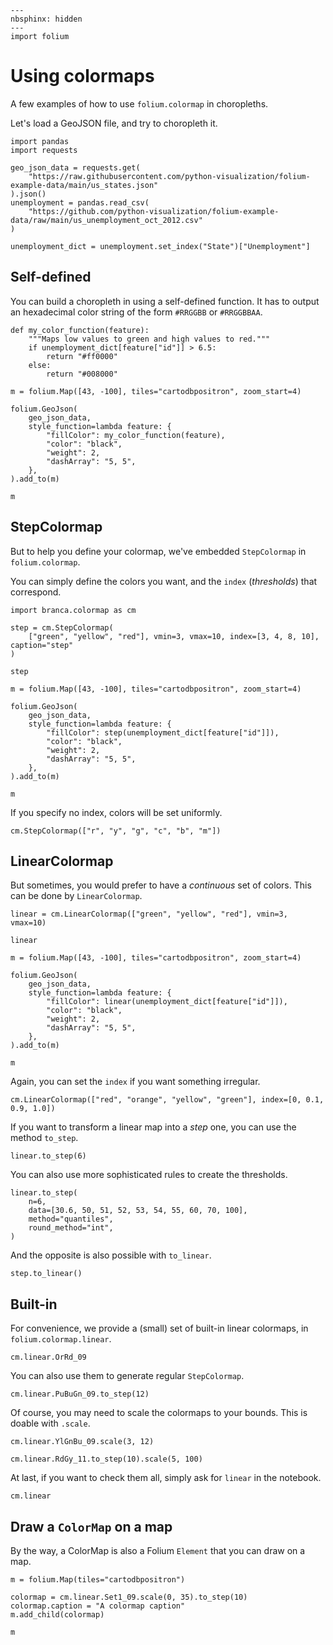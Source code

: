 ```{code-cell} ipython3
---
nbsphinx: hidden
---
import folium
```

# Using colormaps

A few examples of how to use `folium.colormap` in choropleths.

Let's load a GeoJSON file, and try to choropleth it.

```{code-cell} ipython3
import pandas
import requests

geo_json_data = requests.get(
    "https://raw.githubusercontent.com/python-visualization/folium-example-data/main/us_states.json"
).json()
unemployment = pandas.read_csv(
    "https://github.com/python-visualization/folium-example-data/raw/main/us_unemployment_oct_2012.csv"
)

unemployment_dict = unemployment.set_index("State")["Unemployment"]
```

## Self-defined

You can build a choropleth in using a self-defined function.
It has to output an hexadecimal color string of the form `#RRGGBB` or `#RRGGBBAA`.

```{code-cell} ipython3
def my_color_function(feature):
    """Maps low values to green and high values to red."""
    if unemployment_dict[feature["id"]] > 6.5:
        return "#ff0000"
    else:
        return "#008000"
```

```{code-cell} ipython3
m = folium.Map([43, -100], tiles="cartodbpositron", zoom_start=4)

folium.GeoJson(
    geo_json_data,
    style_function=lambda feature: {
        "fillColor": my_color_function(feature),
        "color": "black",
        "weight": 2,
        "dashArray": "5, 5",
    },
).add_to(m)

m
```

## StepColormap

But to help you define your colormap, we've embedded `StepColormap` in `folium.colormap`.

You can simply define the colors you want, and the `index` (*thresholds*) that correspond.

```{code-cell} ipython3
import branca.colormap as cm

step = cm.StepColormap(
    ["green", "yellow", "red"], vmin=3, vmax=10, index=[3, 4, 8, 10], caption="step"
)

step
```

```{code-cell} ipython3
m = folium.Map([43, -100], tiles="cartodbpositron", zoom_start=4)

folium.GeoJson(
    geo_json_data,
    style_function=lambda feature: {
        "fillColor": step(unemployment_dict[feature["id"]]),
        "color": "black",
        "weight": 2,
        "dashArray": "5, 5",
    },
).add_to(m)

m
```

If you specify no index, colors will be set uniformly.

```{code-cell} ipython3
cm.StepColormap(["r", "y", "g", "c", "b", "m"])
```

## LinearColormap

But sometimes, you would prefer to have a *continuous* set of colors. This can be done by `LinearColormap`.

```{code-cell} ipython3
linear = cm.LinearColormap(["green", "yellow", "red"], vmin=3, vmax=10)

linear
```

```{code-cell} ipython3
m = folium.Map([43, -100], tiles="cartodbpositron", zoom_start=4)

folium.GeoJson(
    geo_json_data,
    style_function=lambda feature: {
        "fillColor": linear(unemployment_dict[feature["id"]]),
        "color": "black",
        "weight": 2,
        "dashArray": "5, 5",
    },
).add_to(m)

m
```

Again, you can set the `index` if you want something irregular.

```{code-cell} ipython3
cm.LinearColormap(["red", "orange", "yellow", "green"], index=[0, 0.1, 0.9, 1.0])
```

If you want to transform a linear map into a *step* one, you can use the method `to_step`.

```{code-cell} ipython3
linear.to_step(6)
```

You can also use more sophisticated rules to create the thresholds.

```{code-cell} ipython3
linear.to_step(
    n=6,
    data=[30.6, 50, 51, 52, 53, 54, 55, 60, 70, 100],
    method="quantiles",
    round_method="int",
)
```

And the opposite is also possible with `to_linear`.

```{code-cell} ipython3
step.to_linear()
```

## Built-in

For convenience, we provide a (small) set of built-in linear colormaps, in `folium.colormap.linear`.

```{code-cell} ipython3
cm.linear.OrRd_09
```

You can also use them to generate regular `StepColormap`.

```{code-cell} ipython3
cm.linear.PuBuGn_09.to_step(12)
```

Of course, you may need to scale the colormaps to your bounds. This is doable with `.scale`.

```{code-cell} ipython3
cm.linear.YlGnBu_09.scale(3, 12)
```

```{code-cell} ipython3
cm.linear.RdGy_11.to_step(10).scale(5, 100)
```

At last, if you want to check them all, simply ask for `linear` in the notebook.

```{code-cell} ipython3
cm.linear
```

## Draw a `ColorMap` on a map

By the way, a ColorMap is also a Folium `Element` that you can draw on a map.

```{code-cell} ipython3
m = folium.Map(tiles="cartodbpositron")

colormap = cm.linear.Set1_09.scale(0, 35).to_step(10)
colormap.caption = "A colormap caption"
m.add_child(colormap)

m
```
